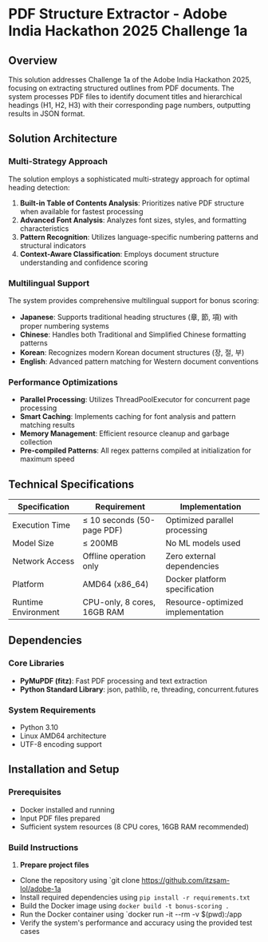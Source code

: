 # PDF Structure Extractor - Adobe India Hackathon 2025 Challenge 1a

## Overview

This solution addresses Challenge 1a of the Adobe India Hackathon 2025, focusing on extracting structured outlines from PDF documents. The system processes PDF files to identify document titles and hierarchical headings (H1, H2, H3) with their corresponding page numbers, outputting results in JSON format.

## Solution Architecture

### Multi-Strategy Approach

The solution employs a sophisticated multi-strategy approach for optimal heading detection:

1. **Built-in Table of Contents Analysis**: Prioritizes native PDF structure when available for fastest processing
2. **Advanced Font Analysis**: Analyzes font sizes, styles, and formatting characteristics
3. **Pattern Recognition**: Utilizes language-specific numbering patterns and structural indicators
4. **Context-Aware Classification**: Employs document structure understanding and confidence scoring

### Multilingual Support

The system provides comprehensive multilingual support for bonus scoring:

- **Japanese**: Supports traditional heading structures (章, 節, 項) with proper numbering systems
- **Chinese**: Handles both Traditional and Simplified Chinese formatting patterns
- **Korean**: Recognizes modern Korean document structures (장, 절, 부)
- **English**: Advanced pattern matching for Western document conventions

### Performance Optimizations

- **Parallel Processing**: Utilizes ThreadPoolExecutor for concurrent page processing
- **Smart Caching**: Implements caching for font analysis and pattern matching results
- **Memory Management**: Efficient resource cleanup and garbage collection
- **Pre-compiled Patterns**: All regex patterns compiled at initialization for maximum speed

## Technical Specifications

| Specification | Requirement | Implementation |
|---------------|-------------|----------------|
| Execution Time | ≤ 10 seconds (50-page PDF) | Optimized parallel processing |
| Model Size | ≤ 200MB | No ML models used |
| Network Access | Offline operation only | Zero external dependencies |
| Platform | AMD64 (x86_64) | Docker platform specification |
| Runtime Environment | CPU-only, 8 cores, 16GB RAM | Resource-optimized implementation |

## Dependencies

### Core Libraries
- **PyMuPDF (fitz)**: Fast PDF processing and text extraction
- **Python Standard Library**: json, pathlib, re, threading, concurrent.futures

### System Requirements
- Python 3.10
- Linux AMD64 architecture
- UTF-8 encoding support

## Installation and Setup

### Prerequisites
- Docker installed and running
- Input PDF files prepared
- Sufficient system resources (8 CPU cores, 16GB RAM recommended)

### Build Instructions

1. **Prepare project files**
* Clone the repository using `git clone https://github.com/itzsam-lol/adobe-1a
* Install required dependencies using `pip install -r requirements.txt`
* Build the Docker image using `docker build -t bonus-scoring .`
* Run the Docker container using `docker run -it --rm -v $(pwd):/app
* Verify the system's performance and accuracy using the provided test cases